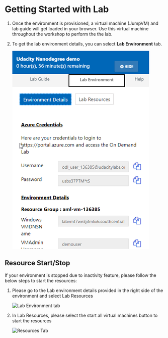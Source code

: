 # Getting Started with Lab

1. Once the environment is provisioned, a virtual machine (JumpVM) and lab guide will get loaded in your browser. Use this virtual machine throughout the workshop to perform the the lab.


2. To get the lab environment details, you can select **Lab Environment** tab. 

   ![](images/udacity-01.png "Lab Environment")
 

## Resource Start/Stop

If your environment is stopped due to inactivity feature, please follow the below steps to start the resources: 

1. Please go to the Lab environment details provided in the right side of the environment and select Lab Resources

   ![](images/cand-01.png "Lab Environment tab")
   
2. In Lab Resources, please select the start all virtual machines button to start the resources

   ![](images/cand-02.png "Resources Tab")
